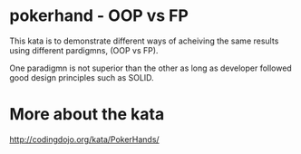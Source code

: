 # pokerhand - OOP vs FP

This kata is to demonstrate different ways of acheiving the same results using different pardigmns, (OOP vs FP). 

One paradigmn is not superior than the other as long as developer followed good design principles such as SOLID.

# More about the kata

http://codingdojo.org/kata/PokerHands/
